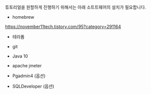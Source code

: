 튜토리얼을 원할하게 진행하기 위해서는 아래 소트트웨어의 설치가 필요합니다. 

* homebrew

https://november11tech.tistory.com/95?category=291164

* 테라폼 

* git 

* Java 10 

* apache jmeter

* Pgadmin4 (옵션)

* SQLDeveloper (옵션)
